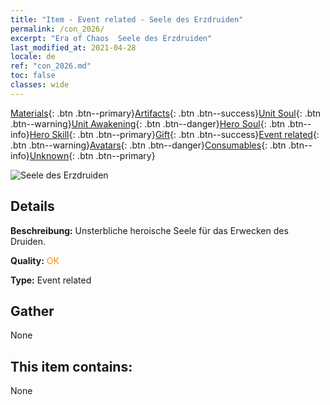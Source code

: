 ```yaml
---
title: "Item - Event related - Seele des Erzdruiden"
permalink: /con_2026/
excerpt: "Era of Chaos  Seele des Erzdruiden"
last_modified_at: 2021-04-28
locale: de
ref: "con_2026.md"
toc: false
classes: wide
---
```

 [Materials](/ItemsDE/){: .btn .btn--primary}[Artifacts](/ItemsDE/Artifacts/){: .btn .btn--success}[Unit Soul](/ItemsDE/UnitSoul/){: .btn .btn--warning}[Unit Awakening](/ItemsDE/UnitAwakening/){: .btn .btn--danger}[Hero Soul](/ItemsDE/HeroSoul/){: .btn .btn--info}[Hero Skill](/ItemsDE/HeroSkill/){: .btn .btn--primary}[Gift](/ItemsDE/Gift/){: .btn .btn--success}[Event related](/ItemsDE/Events/){: .btn .btn--warning}[Avatars](/ItemsDE/Avatars/){: .btn .btn--danger}[Consumables](/ItemsDE/Consumables/){: .btn .btn--info}[Unknown](/ItemsDE/Unknown/){: .btn .btn--primary}

 ![Seele des Erzdruiden](/images/t/juexing_208.jpg)

## Details
 **Beschreibung:** Unsterbliche heroische Seele für das Erwecken des Druiden.

 **Quality:** <span style="color: #FF8C00">OK</span>

 **Type:** Event related

## Gather

  None

## This item contains:

  None

